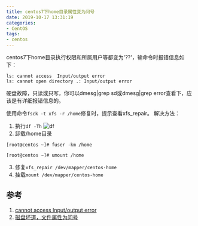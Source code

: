 ```yaml
---
title: centos7下home目录属性变为问号
date: 2019-10-17 13:31:19
categories:
- CentOS
tags:
- centos
---
```

centos7下home目录执行权限和所属用户等都变为'??'，输命令时报错信息如下：
```shell
ls: cannot access  Input/output error
ls: cannot open directory .: Input/output error
```
硬盘故障，只读或只写，你可以dmesg|grep sd或dmesg|grep error查看下，应该是有详细报错信息的。
<!-- more -->

使用命令`fsck -t xfs -r /home`修复时，提示查看xfs_repair。
解决方法：
1. 执行`df -Th`
![df](df.png)
2. 卸载/home目录
```shell
[root@centos ~]# fuser -km /home

[root@centos ~]# umount /home
```
3. 修复`xfs_repair /dev/mapper/centos-home`
4. 挂载`mount /dev/mapper/centos-home`

## 参考
1. [cannot access Input/output error](https://www.cnblogs.com/Alanf/p/7509268.html)
2. [磁盘坏道，文件属性为问号](http://support-it.huawei.com/docs/zh-cn/fusioninsight-all/maintenance-guide/zh-cn_topic_0045465564.html)